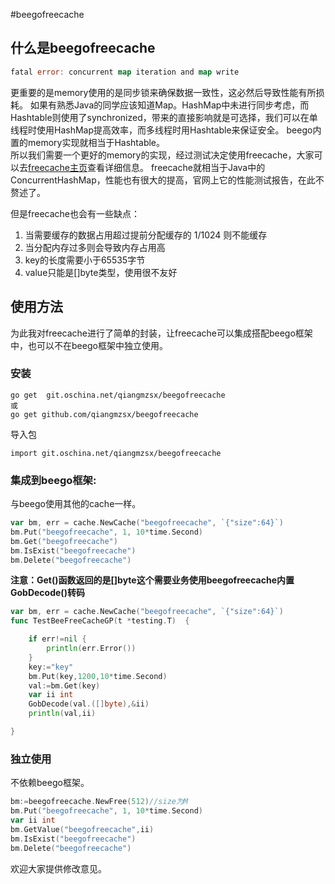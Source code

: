 #beegofreecache
## 什么是beegofreecache
```go
fatal error: concurrent map iteration and map write
```
更重要的是memory使用的是同步锁来确保数据一致性，这必然后导致性能有所损耗。
如果有熟悉Java的同学应该知道Map。HashMap中未进行同步考虑，而Hashtable则使用了synchronized，带来的直接影响就是可选择，我们可以在单线程时使用HashMap提高效率，而多线程时用Hashtable来保证安全。
beego内置的memory实现就相当于Hashtable。  
所以我们需要一个更好的memory的实现，经过测试决定使用freecache，大家可以去[freecache主页](https://github.com/coocood/freecache)查看详细信息。
freecache就相当于Java中的ConcurrentHashMap，性能也有很大的提高，官网上它的性能测试报告，在此不赘述了。  

但是freecache也会有一些缺点：
1. 当需要缓存的数据占用超过提前分配缓存的 1/1024 则不能缓存
2. 当分配内存过多则会导致内存占用高
3. key的长度需要小于65535字节
3. value只能是[]byte类型，使用很不友好
## 使用方法
为此我对freecache进行了简单的封装，让freecache可以集成搭配beego框架中，也可以不在beego框架中独立使用。  
### 安装
```
go get  git.oschina.net/qiangmzsx/beegofreecache
或
go get github.com/qiangmzsx/beegofreecache

```
导入包
```
import git.oschina.net/qiangmzsx/beegofreecache
```
### 集成到beego框架:
与beego使用其他的cache一样。
```go
var bm, err = cache.NewCache("beegofreecache", `{"size":64}`)
bm.Put("beegofreecache", 1, 10*time.Second)
bm.Get("beegofreecache")
bm.IsExist("beegofreecache")
bm.Delete("beegofreecache")
```
**注意：Get()函数返回的是[]byte这个需要业务使用beegofreecache内置GobDecode()转码**
```go
var bm, err = cache.NewCache("beegofreecache", `{"size":64}`)
func TestBeeFreeCacheGP(t *testing.T)  {

    if err!=nil {
        println(err.Error())
    }
    key:="key"
    bm.Put(key,1200,10*time.Second)
    val:=bm.Get(key)
    var ii int
    GobDecode(val.([]byte),&ii)
    println(val,ii)

}
```
### 独立使用
不依赖beego框架。  
```go
bm:=beegofreecache.NewFree(512)//size为M
bm.Put("beegofreecache", 1, 10*time.Second)
var ii int
bm.GetValue("beegofreecache",ii)
bm.IsExist("beegofreecache")
bm.Delete("beegofreecache")
```  
欢迎大家提供修改意见。